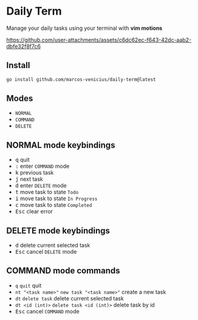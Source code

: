 # Daily Term

Manage your daily tasks using your terminal with **vim motions**

https://github.com/user-attachments/assets/c6dc62ec-f643-42dc-aab2-dbfe32f8f7c6

## Install

```bash
go install github.com/marcos-venicius/daily-term@latest
```

## Modes

- `NORMAL`
- `COMMAND`
- `DELETE`

## NORMAL mode keybindings

- <kbd>q</kbd> quit
- <kbd>:</kbd> enter `COMMAND` mode
- <kbd>k</kbd> previous task
- <kbd>j</kbd> next task
- <kbd>d</kbd> enter `DELETE` mode
- <kbd>t</kbd> move task to state `Todo`
- <kbd>i</kbd> move task to state `In Progress`
- <kbd>c</kbd> move task to state `Completed`
- <kbd>Esc</kbd> clear error

## DELETE mode keybindings

- <kbd>d</kbd> delete current selected task
- <kbd>Esc</kbd> cancel `DELETE` mode

## COMMAND mode commands

- `q` `quit` quit
- `nt "<task name>"` `new task "<task name>"` create a new task
- `dt` `delete task` delete current selected task
- `dt <id (int)>` `delete task <id (int)>` delete task by id
- <kbd>Esc</kbd> cancel `COMMAND` mode
